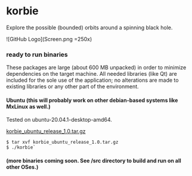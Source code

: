 # korbie
Explore the possible (bounded) orbits around a spinning black hole.

![GitHub Logo](Screen.png =250x)

### ready to run binaries
These packages are large (about 600 MB unpacked) in order to minimize dependencies on the target machine.
All needed libraries (like Qt) are included for the sole use of the application; no alterations are made
to existing libraries or any other part of the environment.

#### Ubuntu (this will probably work on other debian-based systems like MxLinux as well.)
Tested on ubuntu-20.04.1-desktop-amd64.

[korbie_ubuntu_release_1.0.tar.gz](https://drive.google.com/uc?export=download&id=1v4ExrdO_7y_YOk17_G2cbFRXM7e3TY5C) 

    $ tar xvf korbie_ubuntu_release_1.0.tar.gz
    $ ./korbie`
    
#### (more binaries coming soon.  See /src directory to build and run on all other OSes.)



